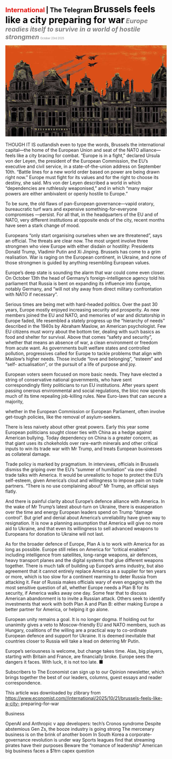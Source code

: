 <span style="color:#E3120B; font-size:14.9pt; font-weight:bold;">International</span> <span style="color:#000000; font-size:14.9pt; font-weight:bold;">| The Telegram</span>
<span style="color:#000000; font-size:21.0pt; font-weight:bold;">Brussels feels like a city preparing for war</span>
<span style="color:#808080; font-size:14.9pt; font-weight:bold; font-style:italic;">Europe readies itself to survive in a world of hostile strongmen</span>
<span style="color:#808080; font-size:6.2pt;">October 23rd 2025</span>

![](../images/046_Brussels_feels_like_a_city_preparing_for_war/p0201_img01.jpeg)

THOUGH IT IS outlandish even to type the words, Brussels the international capital—the home of the European Union and seat of the NATO alliance—feels like a city bracing for combat. “Europe is in a fight,” declared Ursula von der Leyen, the president of the European Commission, the EU’s executive and civil service, in a state-of-the-union address on September 10th. “Battle lines for a new world order based on power are being drawn right now.” Europe must fight for its values and for the right to choose its destiny, she said. Mrs von der Leyen described a world in which “dependencies are ruthlessly weaponised,” and in which “many major powers are either ambivalent or openly hostile to Europe.”

To be sure, the old flaws of pan-European governance—vapid oratory, bureaucratic turf wars and expensive something-for-everyone compromises —persist. For all that, in the headquarters of the EU and of NATO, very different institutions at opposite ends of the city, recent months have seen a stark change of mood.

Europeans “only start organising ourselves when we are threatened”, says an official. The threats are clear now. The most urgent involve three strongmen who view Europe with either disdain or hostility: Presidents Donald Trump, Vladimir Putin and Xi Jinping. Brussels has come to a grim realisation. War is raging on the European continent, in Ukraine, and none of those strongmen is guided by anything resembling European values.

Europe’s deep state is sounding the alarm that war could come even closer. On October 13th the head of Germany’s foreign-intelligence agency told his parliament that Russia is bent on expanding its influence into Europe, notably Germany, and “will not shy away from direct military confrontation with NATO if necessary”.

Serious times are being met with hard-headed politics. Over the past 30 years, Europe mostly enjoyed increasing security and prosperity. As new members joined the EU and NATO, and memories of war and dictatorship in Europe faded, life resembled a stately progress up the “hierarchy of needs” described in the 1940s by Abraham Maslow, an American psychologist. Few EU citizens must worry about the bottom tier, dealing with such basics as food and shelter for survival. Above that comes “safety and security”, whether that means an absence of war, a clean environment or freedom from acute want. As governments built welfare states and controlled pollution, progressives called for Europe to tackle problems that align with Maslow’s higher needs. Those include “love and belonging”, “esteem” and “self- actualisation”, or the pursuit of a life of purpose and joy.

European voters seem focused on more basic needs. They have elected a string of conservative national governments, who have sent correspondingly flinty politicians to run EU institutions. After years spent passing onerous environmental and social regulations, the bloc now spends much of its time repealing job-killing rules. New Euro-laws that can secure a majority,

whether in the European Commission or European Parliament, often involve get-tough policies, like the removal of asylum-seekers.

There is less naivety about other great powers. Early this year some European politicians sought closer ties with China as a hedge against American bullying. Today dependency on China is a greater concern, as that giant uses its chokeholds over rare-earth minerals and other critical inputs to win its trade war with Mr Trump, and treats European businesses as collateral damage.

Trade policy is marked by pragmatism. In interviews, officials in Brussels dismiss the griping over the EU’s “summer of humiliation” via one-sided trade talks with America. It would be unrealistic to hope to protect the EU’s self-esteem, given America’s clout and willingness to impose pain on trade partners. “There is no use complaining about” Mr Trump, an official says flatly.

And there is painful clarity about Europe’s defence alliance with America. In the wake of Mr Trump’s latest about-turn on Ukraine, there is exasperation over the time and energy European leaders spend on Trump “damage control”. But grief and denial about America’s unreliability have given way to resignation. It is now a planning assumption that America will give no more aid to Ukraine, and that even its willingness to sell advanced weapons to Europeans for donation to Ukraine will not last.

As for the broader defence of Europe, Plan A is to work with America for as long as possible. Europe still relies on America for “critical enablers” including intelligence from satellites, long-range weapons, air defences, heavy transport planes and the digital systems that glue different weapons together. There is much talk of building up Europe’s arms industry, but also agreement that it cannot entirely replace America as a supplier for ten years or more, which is too slow for a continent rearming to deter Russia from attacking it. Fear of Russia makes officials wary of even engaging with the most sensitive question of all, whether Europe needs a Plan B for its security, if America walks away one day. Some fear that to discuss American abandonment is to invite a Russian attack. Others seek to identify investments that work with both Plan A and Plan B: either making Europe a better partner for America, or helping it go alone.

European unity remains a goal. It is no longer dogma. If holding out for unanimity gives a veto to Moscow-friendly EU and NATO members, such as Hungary, coalitions of the willing are a practical way to co-ordinate European defence and support for Ukraine. It is deemed inevitable that countries closer to Russia will take a lead on deterring Mr Putin.

Europe’s seriousness is welcome, but change takes time. Alas, big players, starting with Britain and France, are financially broke. Europe sees the dangers it faces. With luck, it is not too late. ■

Subscribers to The Economist can sign up to our Opinion newsletter, which brings together the best of our leaders, columns, guest essays and reader correspondence.

This article was downloaded by zlibrary from https://www.economist.com//international/2025/10/21/brussels-feels-like-a-city- preparing-for-war

Business

OpenAI and Anthropic v app developers: tech’s Cronos syndrome Despite abstemious Gen Zs, the booze industry is going strong The mercenary business is on the brink of another boom In South Korea a corporate-governance revolution is under way Sports leagues find that streaming pirates have their purposes Beware the “romance of leadership” American big business faces a $1trn capex question